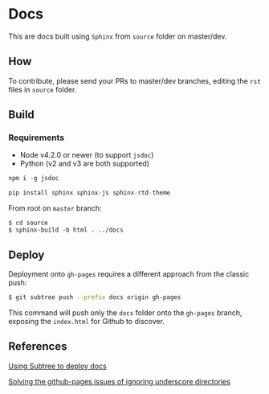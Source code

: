 # Docs

This are docs built using `Sphinx` from `source` folder on master/dev.

## How

To contribute, please send your PRs to master/dev branches, editing the `rst` files in `source` folder.

## Build

### Requirements

- Node v4.2.0 or newer (to support `jsdoc`)
- Python (v2 and v3 are both supported)

```js
npm i -g jsdoc
```

```py
pip install sphinx sphinx-js sphinx-rtd-theme
```

From root on `master` branch:
```
$ cd source
$ sphinx-build -b html . ../docs
```

## Deploy

Deployment onto `gh-pages` requires a different approach from the classic push:

```sh
$ git subtree push --prefix docs origin gh-pages
```
This command will push only the `docs` folder onto the `gh-pages` branch, exposing the `index.html` for Github to discover.


## References

[Using Subtree to deploy docs](https://gist.github.com/cobyism/4730490)

[Solving the github-pages issues of ignoring underscore directories](https://github.com/michaeljones/sphinx-to-github)
